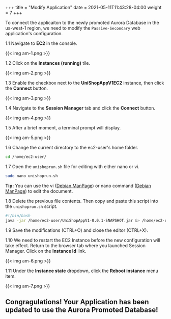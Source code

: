 +++
title = "Modify Application"
date =  2021-05-11T11:43:28-04:00
weight = 7
+++

To connect the applicaiton to the newly promoted Aurora Database in the us-west-1 region, we need to modify the `Passive-Secondary` web application's configuration.

1.1 Navigate to **EC2** in the console.

{{< img am-1.png >}}

1.2 Click on the **Instances (running)** tile.

{{< img am-2.png >}}

1.3 Enable the checkbox next to the **UniShopAppV1EC2** instance, then click the **Connect** button.

{{< img am-3.png >}}

1.4 Navigate to the **Session Manager** tab and click the **Connect** button.

{{< img am-4.png >}}

1.5 After a brief moment, a terminal prompt will display.

{{< img am-5.png >}}

1.6 Change the current directory to the ec2-user's home folder.

```sh
cd /home/ec2-user/
```

1.7 Open the `unishoprun.sh` file for editing with either nano or vi.

```sh
sudo nano unishoprun.sh
```

**Tip:** You can use the vi ([Debian ManPage]((https://manpages.debian.org/buster/vim/vi.1.en.html))) or nano command ([Debian ManPage](https://manpages.debian.org/stretch/nano/nano.1.en.html)) to edit the document.

1.8 Delete the previous file contents.  Then copy and paste this script into the `unishoprun.sh` script.

```sh
#!/bin/bash
java -jar /home/ec2-user/UniShopAppV1-0.0.1-SNAPSHOT.jar &> /home/ec2-user/app.log &
```

1.9 Save the modifications (CTRL+O) and close the editor (CTRL+X).

1.10 We need to restart the EC2 Instance before the new configuration will take effect.  Return to the browser tab where you launched Session Manager.  Click on the **Instance Id** link.

{{< img am-6.png >}}

1.11 Under the **Instance state** dropdown, click the **Reboot instance** menu item.

{{< img am-7.png >}}

## Congragulations!  Your Application has been updated to use the Aurora Promoted Database!
